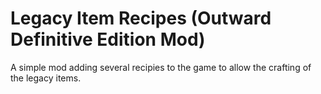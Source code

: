 # Legacy Item Recipes (Outward Definitive Edition Mod)
 A simple mod adding several recipies to the game to allow the crafting of the legacy items.
